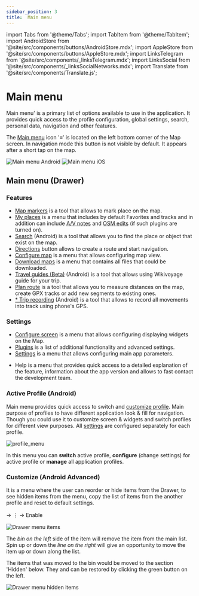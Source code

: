 ```yaml
---
sidebar_position: 3
title:  Main menu
---
```


import Tabs from '@theme/Tabs';
import TabItem from '@theme/TabItem';
import AndroidStore from '@site/src/components/buttons/AndroidStore.mdx';
import AppleStore from '@site/src/components/buttons/AppleStore.mdx';
import LinksTelegram from '@site/src/components/_linksTelegram.mdx';
import LinksSocial from '@site/src/components/_linksSocialNetworks.mdx';
import Translate from '@site/src/components/Translate.js';

# Main menu
Main menu' is a primary list of options available to use in the application. It provides quick access to the profile configuration, global settings, search, personal data, navigation and other features.

The [Main menu](/docs/documentation/widgets/map-buttons#main-menu) icon '&#8801;' is located on the left bottom corner of the Map screen. In navigation mode this button is not visible by default. It appears after a short tap on the map. 

![Main menu Android](@site/static/img/menu/main_menu_android.png) 
![Main menu iOS](@site/static/img/menu/main_menu_ios.png)

## Main menu (Drawer)

### Features
* [Map markers](/docs/documentation/personal/markers) is a tool that allows to mark place on the map.
* [My places](//docs/documentation/personal/myplaces) is a menu that includes by default Favorites and tracks and in addition can include [A/V notes](/docs/documentation/plugins/audio-video-notes) and [OSM edits](/docs/documentation/plugins/osm-editing) (if such plugins are turned on). 
* [Search](/docs/documentation/search) (Android) is a tool that allows you to find the place or object that exist on the map.
* [Directions](/docs/documentation/widgets/map-buttons#directions) button allows to create a route and start navigation.
* [Configure map](/docs/documentation/map/configure-map-menu) is a menu that allows configuring map view.
* [Download maps](/docs/documentation/start-with/download-maps) is a menu that contains all files that could be downloaded.
* [Travel guides (Beta)](/docs/documentation/plan-route/travel-guides) (Android) is a tool that allows using Wikivoyage guide for your trip.
* [Plan route](/docs/documentation/plan-route/create-route) is a tool that allows you to measure distances on the map, create GPX tracks or add new segments to existing ones.
* [* Trip recording](/docs/documentation/plugins/trip-recording) (Android) is a tool that allows to record all movements into track using phone's GPS. 

### Settings
* [Configure screen](/docs/documentation/widgets/configure-screen) is a menu that allows configuring displaying widgets on the Map.
* [Plugins](/docs/documentation/plugins) is a list of additional functionality and advanced settings.
* [Settings](/docs/documentation/personal/global-settings) is a menu that allows configuring main app parameters.
- Help is a menu that provides quick access to a detailed explanation of the feature,  information about the app version and allows to fast contact the development team.

### Active Profile (Android)

Main menu provides quick access to switch and [customize profile](/docs/documentation/personal/profiles). Main purpose of profiles to have different application look & fill for navigation. Though you could use it to customize screen & widgets and switch profiles for different view purposes. All [settings](/docs/documentation/personal/profiles) are configured separately for each profile.

![profile_menu](@site/static/img/menu/profile_menu.png)

In this menu you can **switch** active profile, **configure** (change settings) for active profile or **manage** all application profiles.


### Customize (Android Advanced)

It is a menu where the user can reorder or hide items from the Drawer, to see hidden items from the menu, copy the list of items from the another profile and reset to default settings.

<Translate android="true" ids="android_button_seq"/> <Translate android="true" ids="shared_string_menu,configure_profile,ui_customization,shared_string_drawer"/> →  &#65049; → Enable

<p> </p>

![Drawer menu items ](@site/static/img/settings/drawer_menu_correct.png)

The *bin on the left* side of the item will remove the item from the main list.
Spin up or down the *line on the right* will give an opportunity to move the item up or down along the list.

The items that was moved to the bin would be moved to the section 'Hidden' below. They and can be restored by clicking the green button on the left.

![Drawer menu hidden items ](@site/static/img/settings/drawer_menu_hidden_items.png)

